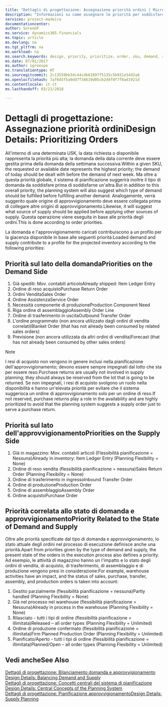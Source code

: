 ```yaml
---
title: "Dettagli di progettazione: Assegnazione priorità ordini | Microsoft Docs"
description: "Informazioni su come assegnare le priorità per soddisfare domanda e approvvigionamento."
services: project-madeira
documentationcenter: 
author: SorenGP
ms.service: dynamics365-financials
ms.topic: article
ms.devlang: na
ms.tgt_pltfrm: na
ms.workload: na
ms.search.keywords: design, priority, prioritize, order, sku, demand, supply
ms.date: 07/01/2017
ms.author: sgroespe
ms.translationtype: HT
ms.sourcegitcommit: 2c13559bb3dc44cdb61697f5135c5b931e34d2a8
ms.openlocfilehash: 7af645f5a9dd7f34619d05cb2d4f0f7f8ad1921d
ms.contentlocale: it-it
ms.lasthandoff: 03/22/2018

---
```

# <a name="design-details-prioritizing-orders"></a><span data-ttu-id="dcf56-103">Dettagli di progettazione: Assegnazione priorità ordini</span><span class="sxs-lookup"><span data-stu-id="dcf56-103">Design Details: Prioritizing Orders</span></span>
<span data-ttu-id="dcf56-104">All'interno di una determinata USK, la data richiesta o disponibile rappresenta la priorità più alta; la domanda della data corrente deve essere gestita prima della domanda della settimana successiva.</span><span class="sxs-lookup"><span data-stu-id="dcf56-104">Within a given SKU, the requested or available date represents the highest priority; the demand of today should be dealt with before the demand of next week.</span></span> <span data-ttu-id="dcf56-105">Ma oltre a questa priorità globale, il sistema di pianificazione suggerirà inoltre il tipo di domanda da soddisfare prima di soddisfarne un'altra.</span><span class="sxs-lookup"><span data-stu-id="dcf56-105">But in addition to this overall priority, the planning system will also suggest which type of demand should be fulfilled before fulfilling another demand.</span></span> <span data-ttu-id="dcf56-106">Analogamente, verrà suggerito quale origine di approvvigionamento deve essere collegata prima di collegare altre origini di approvvigionamento.</span><span class="sxs-lookup"><span data-stu-id="dcf56-106">Likewise, it will suggest what source of supply should be applied before applying other sources of supply.</span></span> <span data-ttu-id="dcf56-107">Questa operazione viene eseguita in base alle priorità degli ordini.</span><span class="sxs-lookup"><span data-stu-id="dcf56-107">This is done according to order priorities.</span></span>  
  
<span data-ttu-id="dcf56-108">La domanda e l'approvvigionamento caricati contribuiscono a un profilo per la giacenza disponibile in base alle seguenti priorità:</span><span class="sxs-lookup"><span data-stu-id="dcf56-108">Loaded demand and supply contribute to a profile for the projected inventory according to the following priorities:</span></span>  
  
## <a name="priorities-on-the-demand-side"></a><span data-ttu-id="dcf56-109">Priorità sul lato della domanda</span><span class="sxs-lookup"><span data-stu-id="dcf56-109">Priorities on the Demand Side</span></span>  
1. <span data-ttu-id="dcf56-110">Già spediti: Mov. contabili articolo</span><span class="sxs-lookup"><span data-stu-id="dcf56-110">Already shipped: Item Ledger Entry</span></span>  
2. <span data-ttu-id="dcf56-111">Ordine di reso acquisto</span><span class="sxs-lookup"><span data-stu-id="dcf56-111">Purchase Return Order</span></span>  
3. <span data-ttu-id="dcf56-112">Ordini Vendita</span><span class="sxs-lookup"><span data-stu-id="dcf56-112">Sales Order</span></span>  
4. <span data-ttu-id="dcf56-113">Ordine Assistenza</span><span class="sxs-lookup"><span data-stu-id="dcf56-113">Service Order</span></span>  
5. <span data-ttu-id="dcf56-114">Necessità componente di produzione</span><span class="sxs-lookup"><span data-stu-id="dcf56-114">Production Component Need</span></span>  
6. <span data-ttu-id="dcf56-115">Riga ordine di assemblaggio</span><span class="sxs-lookup"><span data-stu-id="dcf56-115">Assembly Order Line</span></span>  
7. <span data-ttu-id="dcf56-116">Ordine di trasferimento in uscita</span><span class="sxs-lookup"><span data-stu-id="dcf56-116">Outbound Transfer Order</span></span>  
8. <span data-ttu-id="dcf56-117">L'ordine programmato (non ancora utilizzato dagli ordini di vendita correlati)</span><span class="sxs-lookup"><span data-stu-id="dcf56-117">Blanket Order (that has not already been consumed by related sales orders)</span></span>  
9. <span data-ttu-id="dcf56-118">Previsione (non ancora utilizzata da altri ordini di vendita)</span><span class="sxs-lookup"><span data-stu-id="dcf56-118">Forecast (that has not already been consumed by other sales orders)</span></span>  
  
> [!NOTE]  
>  <span data-ttu-id="dcf56-119">I resi di acquisto non vengono in genere inclusi nella pianificazione dell'approvvigionamento; devono essere sempre impegnati dal lotto che sta per essere reso.</span><span class="sxs-lookup"><span data-stu-id="dcf56-119">Purchase returns are usually not involved in supply planning; they should always be reserved from the lot that is going to be returned.</span></span> <span data-ttu-id="dcf56-120">Se non impegnati, i resi di acquisto svolgono un ruolo nella disponibilità e hanno un'elevata priorità per evitare che il sistema suggerisca un ordine di approvvigionamento solo per un ordine di reso.</span><span class="sxs-lookup"><span data-stu-id="dcf56-120">If not reserved, purchase returns play a role in the availability and are highly prioritized to avoid that the planning system suggests a supply order just to serve a purchase return.</span></span>  
  
## <a name="priorities-on-the-supply-side"></a><span data-ttu-id="dcf56-121">Priorità sul lato dell'approvvigionamento</span><span class="sxs-lookup"><span data-stu-id="dcf56-121">Priorities on the Supply Side</span></span>  
1. <span data-ttu-id="dcf56-122">Già in magazzino: Mov. contabili articoli (Flessibilità pianificazione = Nessuna)</span><span class="sxs-lookup"><span data-stu-id="dcf56-122">Already in inventory: Item Ledger Entry (Planning Flexibility = None)</span></span>  
2. <span data-ttu-id="dcf56-123">Ordine di reso vendita (flessibilità pianificazione = nessuna)</span><span class="sxs-lookup"><span data-stu-id="dcf56-123">Sales Return Order (Planning Flexibility = None)</span></span>  
3. <span data-ttu-id="dcf56-124">Ordine di trasferimento in ingresso</span><span class="sxs-lookup"><span data-stu-id="dcf56-124">Inbound Transfer Order</span></span>  
4. <span data-ttu-id="dcf56-125">Ordine di produzione</span><span class="sxs-lookup"><span data-stu-id="dcf56-125">Production Order</span></span>  
5. <span data-ttu-id="dcf56-126">Ordine di assemblaggio</span><span class="sxs-lookup"><span data-stu-id="dcf56-126">Assembly Order</span></span>  
6. <span data-ttu-id="dcf56-127">Ordine acquisto</span><span class="sxs-lookup"><span data-stu-id="dcf56-127">Purchase Order</span></span>  
  
## <a name="priority-related-to-the-state-of-demand-and-supply"></a><span data-ttu-id="dcf56-128">Priorità correlata allo stato di domanda e approvvigionamento</span><span class="sxs-lookup"><span data-stu-id="dcf56-128">Priority Related to the State of Demand and Supply</span></span>  
<span data-ttu-id="dcf56-129">Oltre alle priorità specificate dal tipo di domanda e approvvigionamento, lo stato attuale degli ordini nel processo di esecuzione definisce anche una priorità.</span><span class="sxs-lookup"><span data-stu-id="dcf56-129">Apart from priorities given by the type of demand and supply, the present state of the orders in the execution process also defines a priority.</span></span> <span data-ttu-id="dcf56-130">Ad esempio, le attività di magazzino hanno un l'impatto e lo stato degli ordini di vendita, di acquisto, di trasferimento, di assemblaggio e di produzione vengono presi in considerazione:</span><span class="sxs-lookup"><span data-stu-id="dcf56-130">For example, warehouse activities have an impact, and the status of sales, purchase, transfer, assembly, and production orders is taken into account:</span></span>  
  
1. <span data-ttu-id="dcf56-131">Gestito parzialmente (flessibilità pianificazione = nessuna)</span><span class="sxs-lookup"><span data-stu-id="dcf56-131">Partly handled (Planning Flexibility = None)</span></span>  
2. <span data-ttu-id="dcf56-132">Già nel processo nel warehouse (flessibilità pianificazione = Nessuna)</span><span class="sxs-lookup"><span data-stu-id="dcf56-132">Already in process in the warehouse (Planning Flexibility = None)</span></span>  
3. <span data-ttu-id="dcf56-133">Rilasciato - tutti i tipi di ordine (flessibilità pianificazione = illimitata)</span><span class="sxs-lookup"><span data-stu-id="dcf56-133">Released – all order types (Planning Flexibility = Unlimited)</span></span>  
4. <span data-ttu-id="dcf56-134">Ordine di produzione confermato (flessibilità pianificazione = illimitata)</span><span class="sxs-lookup"><span data-stu-id="dcf56-134">Firm Planned Production Order (Planning Flexibility = Unlimited)</span></span>  
5. <span data-ttu-id="dcf56-135">Pianificato/Aperto - tutti i tipi di ordine (flessibilità pianificazione = illimitata)</span><span class="sxs-lookup"><span data-stu-id="dcf56-135">Planned/Open – all order types (Planning Flexibility = Unlimited)</span></span>  
  
## <a name="see-also"></a><span data-ttu-id="dcf56-136">Vedi anche</span><span class="sxs-lookup"><span data-stu-id="dcf56-136">See Also</span></span>  
<span data-ttu-id="dcf56-137">[Dettagli di progettazione: Bilanciamento domanda e approvvigionamento](design-details-balancing-demand-and-supply.md) </span><span class="sxs-lookup"><span data-stu-id="dcf56-137">[Design Details: Balancing Demand and Supply](design-details-balancing-demand-and-supply.md) </span></span>  
<span data-ttu-id="dcf56-138">[Dettagli di progettazione: Concetti centrali del sistema di pianificazione](design-details-central-concepts-of-the-planning-system.md) </span><span class="sxs-lookup"><span data-stu-id="dcf56-138">[Design Details: Central Concepts of the Planning System](design-details-central-concepts-of-the-planning-system.md) </span></span>  
[<span data-ttu-id="dcf56-139">Dettagli di progettazione: Pianificazione approvvigionamento</span><span class="sxs-lookup"><span data-stu-id="dcf56-139">Design Details: Supply Planning</span></span>](design-details-supply-planning.md)
